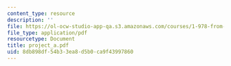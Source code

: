 ```yaml
---
content_type: resource
description: ''
file: https://ol-ocw-studio-app-qa.s3.amazonaws.com/courses/1-978-from-nano-to-macro-introduction-to-atomistic-modeling-techniques-january-iap-2007/8db898df54b33ea8d5b0ca9f43997860_project_a.pdf
file_type: application/pdf
resourcetype: Document
title: project_a.pdf
uid: 8db898df-54b3-3ea8-d5b0-ca9f43997860
---
```

